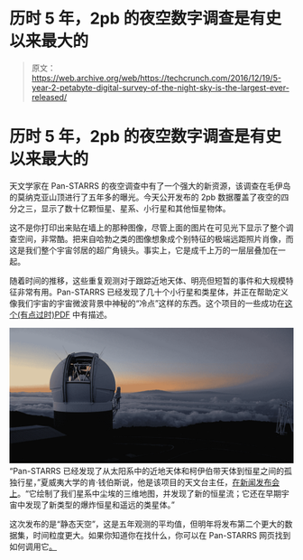 # 历时 5 年，2pb 的夜空数字调查是有史以来最大的 

> 原文：<https://web.archive.org/web/https://techcrunch.com/2016/12/19/5-year-2-petabyte-digital-survey-of-the-night-sky-is-the-largest-ever-released/>

# 历时 5 年，2pb 的夜空数字调查是有史以来最大的

天文学家在 Pan-STARRS 的夜空调查中有了一个强大的新资源，该调查在毛伊岛的莫纳克亚山顶进行了五年多的曝光。今天公开发布的 2pb 数据覆盖了夜空的四分之三，显示了数十亿颗恒星、星系、小行星和其他恒星物体。

这不是你打印出来贴在墙上的那种图像，尽管上面的图片在可见光下显示了整个调查空间，非常酷。把来自哈勃之类的图像想象成个别特征的极端远距照片肖像，而这是我们整个宇宙邻居的超广角镜头。事实上，它是成千上万的一层层叠加在一起。

随着时间的推移，这些重复观测对于跟踪近地天体、明亮但短暂的事件和大规模特征非常有用。Pan-STARRS 已经发现了几十个小行星和类星体，并正在帮助定义像我们宇宙的宇宙微波背景中神秘的“冷点”这样的东西。这个项目的一些成功在[这个(有点过时)PDF](https://web.archive.org/web/20221208053438/http://panstarrs.stsci.edu/attachments/metcalfe_nam2015.pdf) 中有描述。

[![Pan-STARRS1 Observatory](img/d61c599b9fb8b6853a2e759758926818.png)](https://web.archive.org/web/20221208053438/https://beta.techcrunch.com/wp-content/uploads/2016/12/media734912en.jpg)“Pan-STARRS 已经发现了从太阳系中的近地天体和柯伊伯带天体到恒星之间的孤独行星，”夏威夷大学的肯·钱伯斯说，他是该项目的天文台主任，[在新闻发布会上](https://web.archive.org/web/20221208053438/http://www.qub.ac.uk/Connect/News/Allnews/AstronomersreleaselargestdigitalsurveyofthevisibleUniverse.html)。“它绘制了我们星系中尘埃的三维地图，并发现了新的恒星流；它还在早期宇宙中发现了新类型的爆炸恒星和遥远的类星体。”

这次发布的是“静态天空”，这是五年观测的平均值，但明年将发布第二个更大的数据集，时间粒度更大。如果你知道你在找什么，你可以在 Pan-STARRS 网页找到如何调用它[。](https://web.archive.org/web/20221208053438/http://panstarrs.stsci.edu/)